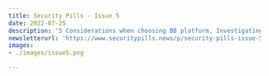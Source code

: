 ```yaml
---
title: Security Pills - Issue 5
date: 2022-07-25
description: '5 Considerations when choosing BB platform, Investigating a hacked Linode Server, Dependency Confusion vulnerabilities'
newsletterurl: 'https://www.securitypills.news/p/security-pills-issue-5'
images: 
- ./images/issue5.png

--- 
```


